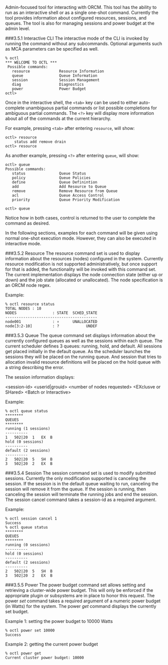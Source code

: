 Admin-focused tool for interacting with ORCM.  This tool has the ability to run as an interactive shell or as a single one-shot command.  Currently the tool provides information about configured resources, sessions, and queues.  The tool is also for managing sessions and power budget at the admin level. 

###3.5.1 Interactive CLI
The interactive mode of the CLI is invoked by running the command without any subcommands.  Optional arguments such as MCA parameters can be specified as well.

```
% octl
*** WELCOME TO OCTL ***
 Possible commands:
   resource             Resource Information
   queue                Queue Information
   session              Session Management
   diag                 Diagnostics
   power                Power Budget
octl> 
```

Once in the interactive shell, the `<tab>` key can be used to either auto-complete unambiguous partial commands or list possible completions for ambiguous partial commands.  The `<?>` key will display more information about all of the commands at the current hierarchy.

For example, pressing `<tab>` after entering `resource`, will show:
```
octl> resource 
	status add remove drain
octl> resource
```

As another example, pressing `<?>` after entering `queue`, will show:
```
octl> queue    
Possible commands:
   status               Queue Status
   policy               Queue Policies
   define               Queue Definintion
   add                  Add Resource to Queue
   remove               Remove Resource from Queue
   acl                  Queue Access Control
   priority             Queue Priority Modification

octl> queue
```

Notice how in both cases, control is returned to the user to complete the command as desired.

In the following sections, examples for each command will be given using normal one-shot execution mode.  However, they can also be executed in interactive mode.

###3.5.2 Resource
The resource command set is used to display information about the resources (nodes) configured in the system.  Currently resource modification is not supported administratively, but once support for that is added, the functionality will be invoked with this command set.  The current implementation displays the node connection state (either up or down) and the job state (allocated or unallocated).  The node specification is an ORCM node regex.

Example:
```
% octl resource status
TOTAL NODES : 10
NODES                : STATE  SCHED_STATE
-----------------------------------------
node001              : ↑      UNALLOCATED
node[3:2-10]         : ?            UNDEF
```

###3.5.3 Queue
The queue command set displays information about the currently configured queues as well as the sessions within each queue.  The current scheduler defines 3 queues: running, hold, and default.  All sessions get placed initially in the default queue.  As the scheduler launches the sessions they will be placed on the running queue.  And session that tries to allocation invalid resource definitions will be placed on the hold queue with a string describing the error.

The session information displays:

&lt;session-id&gt; &lt;userid|grouid&gt; &lt;number of nodes requested&gt; &lt;EXclusve or SHared&gt; &lt;Batch or Interactive&gt;

Example:
```
% octl queue status
********
QUEUES
********
running (1 sessions)
----------
1	502|20	1	EX	B	
hold (0 sessions)
----------
default (2 sessions)
----------
2	502|20	5	SH	B	
3	502|20	2	EX	B	
```

###3.5.4 Session
The session command set is used to modify submitted sessions.  Currently the only modification supported is canceling the session.  If the session is in the default queue waiting to run, canceling the session will remove it from the queue.  If the session is running, then canceling the session will terminate the running jobs and end the session.  The session cancel command takes a session-id as a required argument.

Example:
```
% octl session cancel 1
Success
% octl queue status
********
QUEUES
********
running (0 sessions)
----------
hold (0 sessions)
----------
default (2 sessions)
----------
2	502|20	5	SH	B	
3	502|20	2	EX	B
```

###3.5.5 Power
The power budget command set allows setting and retrieving a cluster-wide power budget.  This will only be enforced if the appropriate plugin or subsystems are in place to honor this request.  The power _set_ command takes a required argument of a numeric power budget (in Watts) for the system.  The power _get_ command displays the currently set budget.

Example 1: setting the power budget to 10000 Watts
```
% octl power set 10000
Success
```

Example 2: getting the current power budget
```
% octl power get
Current cluster power budget: 10000
```